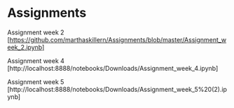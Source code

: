# Assignments
Assignment week 2 [https://github.com/marthaskillern/Assignments/blob/master/Assignment_week_2.ipynb]

Assignment week 4 [http://localhost:8888/notebooks/Downloads/Assignment_week_4.ipynb]

Assignment week 5 [http://localhost:8888/notebooks/Downloads/Assignment_week_5%20(2).ipynb]

